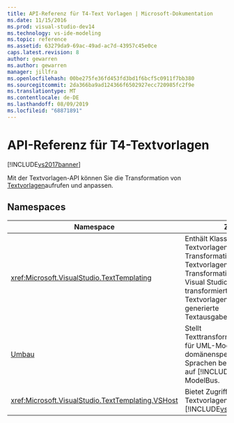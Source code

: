 ```yaml
---
title: API-Referenz für T4-Text Vorlagen | Microsoft-Dokumentation
ms.date: 11/15/2016
ms.prod: visual-studio-dev14
ms.technology: vs-ide-modeling
ms.topic: reference
ms.assetid: 63279da9-69ac-49ad-ac7d-43957c45e0ce
caps.latest.revision: 8
author: gewarren
ms.author: gewarren
manager: jillfra
ms.openlocfilehash: 00be275fe36fd453fd3bd1f6bcf5c0911f7bb380
ms.sourcegitcommit: 2da366ba9ad124366f6502927ecc720985fc2f9e
ms.translationtype: MT
ms.contentlocale: de-DE
ms.lasthandoff: 08/09/2019
ms.locfileid: "68871891"
---
```

# <a name="api-reference-for-t4-text-templates"></a>API-Referenz für T4-Textvorlagen
[!INCLUDE[vs2017banner](../includes/vs2017banner.md)]

Mit der Textvorlagen-API können Sie die Transformation von [Textvorlagen](../modeling/code-generation-and-t4-text-templates.md)aufrufen und anpassen.

## <a name="namespaces"></a>Namespaces

|Namespace|Zweck|
|---------------|-------------|
|<xref:Microsoft.VisualStudio.TextTemplating>|Enthält Klassen für die Textvorlagen-Transformationsfunktion. Die Textvorlagen-Transformations-Engineist in Visual Studio integriert und transformiert Textvorlagendateien in generierte Textausgabedateien.|
|[Umbau](/previous-versions/ee844312(v=vs.140))|Stellt Texttransformationsfunktionen für UML-Modelle und domänenspezifische Sprachen bereit, z. B. Zugriff auf [!INCLUDE[vsprvs](../includes/vsprvs-md.md)] ModelBus.|
|<xref:Microsoft.VisualStudio.TextTemplating.VSHost>|Bietet Zugriff auf den Textvorlagendienst in [!INCLUDE[vsprvs](../includes/vsprvs-md.md)].|
